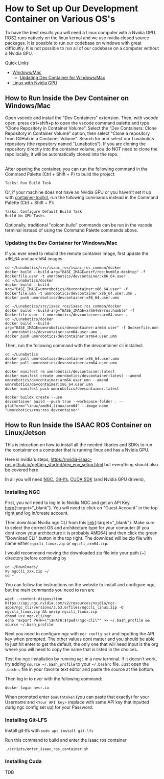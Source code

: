 # How to Set up Our Development Container on Various OS's
To have the best results you will need a Linux computer with a Nvidia GPU. ROS2 runs natively on the linux kernal and we use nvidia closed source packages. It is possible to run our codebase on windows with great difficultly. It is not possible to run all of our codebase on a computer without a Nvidia GPU.

Quick Links
- [Windows/Mac](#how-to-run-inside-the-dev-container-on-windowsmac)
  - [Updating Dev Container for Windows/Mac](#how-to-run-inside-the-dev-container-on-windowsmac)
- [Linux with Nvidia GPU](#how-to-run-inside-the-isaac-ros-container-on-linuxjetson)

## How to Run Inside the Dev Container on Windows/Mac 
Open vscode and install the "Dev Containers" extension. Then, with vscode open, press ctrl+shift+p to open the vscode command palette and type "Clone Repository in Container Volume". Select the "Dev Containers: Clone Repository in Container Volume" option, then select "Clone a repository from GitHub in a Container Volume". Search for and select our Lunabotics repository (the repository named "Lunabotics"). If you are cloning the repository directly into the container volume, you do NOT need to clone the repo locally, it will be automatically cloned into the repo.
<br><br>

After opening the container, you can run the following command in the Command Palette (Ctrl + Shift + P) to build the project:
```
Tasks: Run Build Task
```

Or, if your machine does not have an Nvidia GPU or you haven't set it up with [container-toolkit](https://docs.nvidia.com/datacenter/cloud-native/container-toolkit/latest/install-guide.html), run the following commands instead in the Command Palette (Ctrl + Shift + P):
```
Tasks: Configure Default Build Task
Build No GPU Tasks
```

Optionally, traditional "colcon build" commands can be run in the vscode terminal instead of using the Command Palette commands above.

### Updating the Dev Container for Windows/Mac
If you ever need to rebuild the remote container image, first update the x86_64 and aarch64 images:

```
cd ~/Lunabotics/src/isaac_ros/isaac_ros_common/docker
docker build --build-arg="BASE_IMAGE=osrf/ros:humble-desktop" -f Dockerfile.user -t umnrobotics/devcontainer:x86_64.user .
cd ~/Lunabotics/docker
docker build --build-arg="BASE_IMAGE=umnrobotics/devcontainer:x86_64.user" -f Dockerfile.umn -t umnrobotics/devcontainer:x86_64.user.umn .
docker push umnrobotics/devcontainer:x86_64.user.umn

cd ~/Lunabotics/src/isaac_ros/isaac_ros_common/docker
docker build --build-arg="BASE_IMAGE=arm64v8/ros:humble" -f Dockerfile.user -t umnrobotics/devcontainer:arm64.user .
cd ~/Lunabotics/docker
docker build --build-arg="BASE_IMAGE=umnrobotics/devcontainer:arm64.user" -f Dockerfile.umn -t umnrobotics/devcontainer:arm64.user.umn .
docker push umnrobotics/devcontainer:arm64.user.umn
```

Then, run the following command with the devcontainer cli installed:
```
cd ~/Lunabotics
docker pull umnrobotics/devcontainer:x86_64.user.umn
docker pull umnrobotics/devcontainer:arm64.user.umn

docker manifest rm umnrobotics/devcontainer:latest
docker manifest create umnrobotics/devcontainer:latest --amend umnrobotics/devcontainer:arm64.user.umn --amend umnrobotics/devcontainer:x86_64.user.umn
docker manifest push umnrobotics/devcontainer:latest

docker buildx create --use
devcontainer build --push true --workspace-folder . --platform="linux/amd64,linux/arm64" --image-name "umnrobotics/ros:ros_devcontainer"
```

## How to Run Inside the ISAAC ROS Container on Linux/Jetson
This is intruction on how to install all the needed libaries and SDKs to run the container on a computer that is running linux and has a Nvidia GPU.

Here is nvidia's steps, https://nvidia-isaac-ros.github.io/getting_started/dev_env_setup.html but everything should also be covered here

In all you will need [NGC](#installing-ngc), [Git-lfs](#installing-git-lfs), [CUDA SDK](#installing-cuda) (and Nvidia GPU drivers),
### Installing NGC
First, you will need to log in to Nvidia NGC and get an API Key [here](https://org.ngc.nvidia.com/setup){:target="_blank"}. You will need to click on "Guest Account" in the top right and log in/create account.

Then download Nvidia ngc CLI from this [link](https://org.ngc.nvidia.com/setup/installers/cli){:target="_blank"}. Make sure to select the correct OS and architecture type for your computer (if you dont know your architecture it is probably AMD64)
and then click the green "Download CLI" button in the top right. 
The download will be zip file with name either ``ngccli_linux.zip`` or ``ngccli_arm64.zip``.

I would recommend moving the downloaded zip file into your path (~) directory before continuing by
```
cd ~/Downloads/
mv ngccli_xxx.zip ~/
cd ~
```

You can follow the instructions on the website to install and configure ngc, but the main commands you need to run are 
```
wget --content-disposition https://api.ngc.nvidia.com/v2/resources/nvidia/ngc-apps/ngc_cli/versions/3.53.0/files/ngccli_linux.zip -O ngccli_linux.zip && unzip ngccli_linux.zip
chmod u+x ngc-cli/ngc
echo "export PATH=\"\$PATH:$(pwd)/ngc-cli\"" >> ~/.bash_profile && source ~/.bash_profile
```
Next you need to configure ngc with ``ngc config set`` and inputting the API key when prompted. The other values dont matter and you should be able to just hit enter to get the default, 
the only one that will need input is the org where you will need to copy the name that is listed in the choices.

Test the ngc installation by running `ngc` in a new terminal. If it doesn't work, try adding `source ~/.bash_profile` to your `~/.bashrc` file. Just open the ``.bashrc`` file in your favorite text editor and paste the source at the bottom.

Then log in to nvcr with the following command:
```
docker login nvcr.io
```
When prompted enter ``$oauthtoken`` (you can paste that exactly) for your Username
and ``<Your API key>`` (replace with same API key that inputted durig ngc config set up) for your Password.

### Installing Git-LFS
Install git-lfs with `sudo apt install git-lfs`

Run this command to build and enter the isaac ros container
```
./scripts/enter_isaac_ros_container.sh
```

### Installing Cuda

TDB

